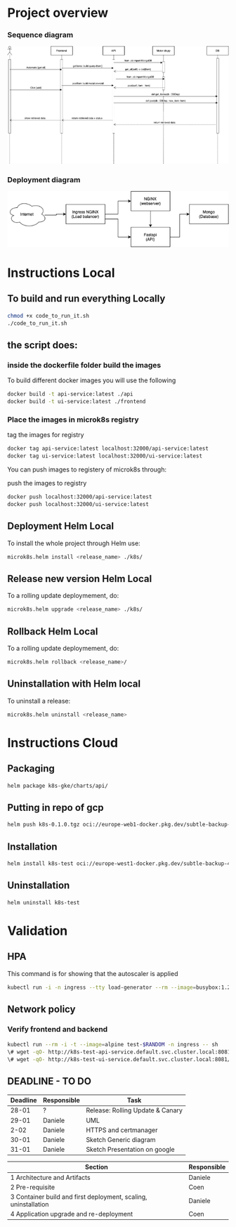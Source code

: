 # Project overview

### Sequence diagram

![Screenshot](Sequence_Diagram_drawio.png)

### Deployment diagram

![Screenshot](deployment_uml_mk3.png)

# Instructions Local

## To build and run everything Locally

```bash
chmod +x code_to_run_it.sh
./code_to_run_it.sh
```

## the script does:

### inside the dockerfile folder build the images

To build different docker images you will use the following

```bash
docker build -t api-service:latest ./api
docker build -t ui-service:latest ./frontend
```

### Place the images in microk8s registry

tag the images for registry

```bash
docker tag api-service:latest localhost:32000/api-service:latest
docker tag ui-service:latest localhost:32000/ui-service:latest
```

You can push images to registery of microk8s through:

push the images to registry

```bash
docker push localhost:32000/api-service:latest
docker push localhost:32000/ui-service:latest
```

## Deployment Helm Local

To install the whole project through Helm use:

```bash
microk8s.helm install <release_name> ./k8s/
```

## Release new version Helm Local

To a rolling update deploymement, do:

```bash
microk8s.helm upgrade <release_name> ./k8s/
```

## Rollback Helm Local

To a rolling update deploymement, do:

```bash
microk8s.helm rollback <release_name>/
```

## Uninstallation with Helm local

To uninstall a release:

```bash
microk8s.helm uninstall <release_name>
```

# Instructions Cloud

## Packaging

```bash
helm package k8s-gke/charts/api/
```

## Putting in repo of gcp

```bash
helm push k8s-0.1.0.tgz oci://europe-web1-docker.pkg.dev/subtle-backup-413213/software-containerization-repo
```

## Installation

```bash
helm install k8s-test oci://europe-west1-docker.pkg.dev/subtle-backup-413213/software-containerization-repo/api-service --version 0.1.0
```

## Uninstallation

```bash
helm uninstall k8s-test
```

# Validation

## HPA

This command is for showing that the autoscaler is applied

```bash
kubectl run -i -n ingress --tty load-generator --rm --image=busybox:1.28 --restart=Never -- /bin/sh -c "while sleep 0.005; do wget -q -O- http://k8s-test-api-service.default.svc.cluster.local:8081/api/; done"
```

## Network policy

### Verify frontend and backend

```bash
kubectl run --rm -i -t --image=alpine test-$RANDOM -n ingress -- sh
\# wget -qO- http://k8s-test-api-service.default.svc.cluster.local:8081/
\# wget -qO- http://k8s-test-ui-service.default.svc.cluster.local:8081/
```

## DEADLINE - TO DO

<!-- - 18 - deadline for frontend otherwise @quarti jumps on it
- unknown - UML @quarti
- 18 - soft deadline for kubernetes oporting supporting api external access, and horizontal scaling
- 16 - 8pm heads up on kubernetes material
- 16 - 8pm heads up on lecture 4 persistant volumes -->

| Deadline | Responsible | Task                             |
| -------- | ----------- | -------------------------------- |
| 28-01    | ?           | Release: Rolling Update & Canary |
| 29-01    | Daniele     | UML                              |
| 2-02     | Daniele     | HTTPS and certmanager            |
| 30-01    | Daniele     | Sketch Generic diagram           |
| 31-01    | Daniele     | Sketch Presentation on google    |

| Section                                                         | Responsible |
| --------------------------------------------------------------- | ----------- |
| 1 Architecture and Artifacts                                    | Daniele     |
| 2 Pre-requisite                                                 | Coen        |
| 3 Container build and first deployment, scaling, uninstallation | Daniele     |
| 4 Application upgrade and re-deployment                         | Coen        |

